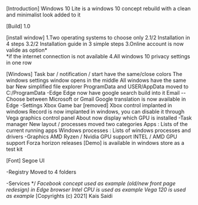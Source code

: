  [Introduction]
Windows 10 Lite is a windows 10 concept rebuild with a clean and minimalist look added to it

[Build]
1.0 

[install window]
1.Two operating systems to choose only
2.1/2 Installation in 4 steps 
3.2/2 Installation guide in 3 simple steps 
3.Online account is now valide as option*  
*if the internet connection is not available
4.All windows 10 privacy settings in one row

[Windows]
Task bar / notification / start have the same/close colors
The windows settings window opens in the middle
All windows have the same bar
New simplified file explorer
ProgramData and USER/AppData moved to C:/ProgramData
-Edge
Edge now have google search build into it
Email -- Choose between Microsoft or Gmail
Google translation is now available in Edge
-Settings
Xbox Game bar [removed]
Xbox control implanted in windows
Record is now implanted in windows, you can disable it through Vega graphics control panel
About now display which GPU is installed
-Task manager
New layout /  processes moved two categories
Apps : Lists of the current running apps
Windows processes : Lists of windows processes and drivers
-Graphics
AMD Ryzen / Nvidia GPU support
INTEL / AMD GPU support
Forza horizon releases [Demo] is available in windows store as a test kit

[Font]
Segoe UI

-Registry
Moved to 4 folders

-Services
*/
*Facebook concept used as example (old/new front page redesign) in Edge browser*
*Intel CPU is used as example*
*Vega 120 is used as example*
 [Copyrights (c) 2021] 
Kais Saidi
